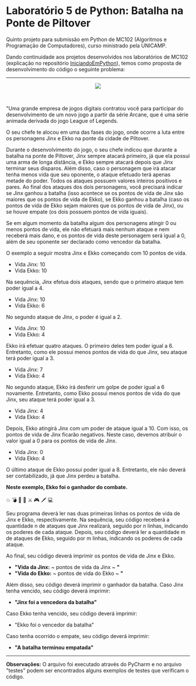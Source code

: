 # Laboratório 5 de Python: Batalha na Ponte de Piltover
Quinto projeto para submissão em Python de MC102 (Algoritmos e Programação de Computadores), curso ministrado pela UNICAMP.

Dando continuidade aos projetos desenvolvidos nos laboratórios de MC102 (explicação no repositório [IniciandoEmPython](https://github.com/laratoledom/IniciandoEmPython/blob/main/README.md)), temos como proposta de desenvolvimento do código o seguinte problema:
_______________________________________________________________________________________________________________________________________________________________________
<p align="center">
  <img src="https://media.discordapp.net/attachments/1004187806345740310/1004234201312280626/imagem_1.2.jpg?width=950&height=406" />
</p>
<br>

"Uma grande empresa de jogos digitais contratou você para participar do desenvolvimento de um novo jogo a partir da série Arcane, que é uma série animada derivada do jogo League of Legends. 

O seu chefe te alocou em uma das fases do jogo, onde ocorre a luta entre os personagens Jinx e Ekko na ponte da cidade de Piltover.
<br>

Durante o desenvolvimento do jogo, o seu chefe indicou que durante a batalha na ponte de Piltover, Jinx sempre atacará primeiro, já que ela possui uma arma de longa distância, e Ekko sempre atacará depois que Jinx terminar seus disparos. Além disso, caso o personagem que irá atacar tenha menos vida que seu oponente, o ataque efetuado terá apenas metade do poder. Todos os ataques possuem valores inteiros positivos e pares.
Ao final dos ataques dos dois personagens, você precisará indicar se Jinx ganhou a batalha (isso acontece se os pontos de vida de Jinx são maiores que os pontos de vida de Ekko), se Ekko ganhou a batalha (caso os pontos de vida de Ekko sejam maiores que os pontos de vida de Jinx), ou se houve empate (os dois possuem pontos de vida iguais). 
<br>

Se em algum momento da batalha algum dos personagens atingir 0 ou menos pontos de vida, ele não efetuará mais nenhum ataque e nem receberá mais dano, e os pontos de vida deste personagem será igual a 0, além de seu oponente ser declarado como vencedor da batalha.
<br>

O exemplo a seguir mostra Jinx e Ekko começando com 10 pontos de vida.
- Vida Jinx: 10
- Vida Ekko: 10

Na sequência, Jinx efetua dois ataques, sendo que o primeiro ataque tem poder igual a 4.
- Vida Jinx: 10
- Vida Ekko: 6

No segundo ataque de Jinx, o poder é igual a 2.
- Vida Jinx: 10
- Vida Ekko: 4

Ekko irá efetuar quatro ataques. O primeiro deles tem poder igual a 6. Entretanto, como ele possui menos pontos de vida do que Jinx, seu ataque terá poder igual a 3.
- Vida Jinx: 7
- Vida Ekko: 4

No segundo ataque, Ekko irá desferir um golpe de poder igual a 6 novamente. Entretanto, como Ekko possui menos pontos de vida do que Jinx, seu ataque terá poder igual a 3.
- Vida Jinx: 4
- Vida Ekko: 4

Depois, Ekko atingirá Jinx com um poder de ataque igual a 10. Com isso, os pontos de vida de Jinx ficarão negativos. Neste caso, devemos atribuir o valor igual a 0 para os pontos de vida de Jinx.
- Vida Jinx: 0
- Vida Ekko: 4

O último ataque de Ekko possui poder igual a 8. Entretanto, ele não deverá ser contabilizado, já que Jinx perdeu a batalha.
<br>

<b>Neste exemplo, Ekko foi o ganhador do combate.</b><br><br>
:boom: :bomb: :muscle: :martial_arts_uniform: :crossed_swords: :video_game: :dagger: :computer: 
<br>

Seu programa deverá ler nas duas primeiras linhas os pontos de vida de Jinx e Ekko, respectivamente. Na sequência, seu código receberá a quantidade n de ataques que Jinx realizará, seguido por n linhas, indicando os poderes de cada ataque. Depois, seu código deverá ler a quantidade m de ataques de Ekko, seguido por m linhas, indicando os poderes de cada ataque.<br>

Ao final, seu código deverá imprimir os pontos de vida de Jinx e Ekko.
- <b>"Vida da Jinx:</b> ~ pontos de vida da Jinx ~ <b>"</b>
- <b>"Vida do Ekko:</b> ~ pontos de vida do Ekko ~ <b>"</b>

Além disso, seu código deverá imprimir o ganhador da batalha. Caso Jinx tenha vencido, seu código deverá imprimir:
- <b>"Jinx foi a vencedora da batalha"</b>

Caso Ekko tenha vencido, seu código deverá imprimir:
- "Ekko foi o vencedor da batalha"</b>

Caso tenha ocorrido o empate, seu código deverá imprimir:
- <b>"A batalha terminou empatada"</b>
_______________________________________________________________________________________________________________________________________________________________________

<b>Observações:</b>
O arquivo foi executado através do PyCharm e no arquivo "testes" podem ser encontrados alguns exemplos de testes que verificam o código.
